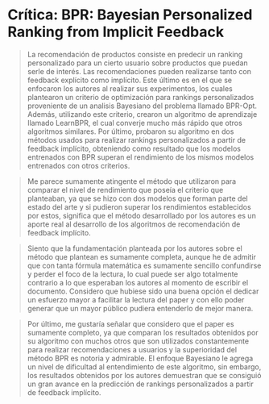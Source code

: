 ﻿# Crítica: BPR: Bayesian Personalized Ranking from Implicit Feedback
> La recomendación de productos consiste en predecir un ranking personalizado para un cierto usuario sobre productos que puedan serle de interés. Las recomendaciones pueden realizarse tanto con feedback explícito como implícito. Este último es en el que se enfocaron los autores al realizar sus experimentos, los cuales plantearon un criterio de optimización para rankings personalizados proveniente de un analisis Bayesiano del problema llamado BPR-Opt. Además, utilizando este criterio, crearon un algoritmo de aprendizaje llamado LearnBPR, el cual converje mucho más rápido que otros algoritmos similares. Por último, probaron su algoritmo en dos métodos usados para realizar rankings personalizados a partir de feedback implícito, obteniendo como resultado que los modelos entrenados con BPR superan el rendimiento de los mismos modelos entrenados con otros criterios.

> Me parece sumamente atingente el método que utilizaron para comparar el nivel de rendimiento que poseía el criterio que planteaban, ya que se hizo con dos modelos que forman parte del estado del arte y si pudieron superar los rendimientos establecidos por estos, significa que el método desarrollado por los autores es un aporte real al desarrollo de los algoritmos de recomendación de feedback implícito.

> Siento que la fundamentación planteada por los autores sobre el método que plantean es sumamente completa, aunque he de admitir que con tanta fórmula matemática es sumamente sencillo confundirse y perder el foco de la lectura, lo cual puede ser algo totalmente contrario a lo que esperaban los autores al momento de escribir el documento. Considero que hubiese sido una buena opción el dedicar un esfuerzo mayor a facilitar la lectura del paper y con ello poder generar que un mayor público pudiera entenderlo de mejor manera.

> Por último, me gustaría señalar que considero que el paper es sumamente completo, ya que comparan los resultados obtenidos por su algoritmo con muchos otros que son utilizados constantemente para realizar recomendaciones a usuarios y la superioridad del método BPR es notoria y admirable. El enfoque Bayesiano le agrega un nivel de dificultad al entendimiento de este algoritmo, sin embargo, los resultados obtenidos por los autores demuestran que se consiguió un gran avance en la predicción de rankings personalizados a partir de feedback implícito.